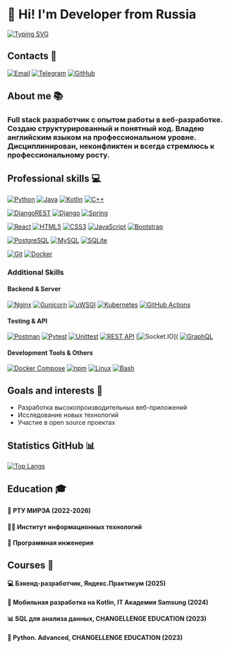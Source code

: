 # 👋 Hi! I'm Developer from Russia

[![Typing SVG](https://readme-typing-svg.herokuapp.com?font=Poppins&weight=600&size=25&pause=1000&color=1901BB&background=5A9DFF00&vCenter=true&width=435&height=35&lines=Full+Stack+Developer)](https://github.com/MishaAstanin)

## Contacts 📱
[![Email](https://img.shields.io/badge/Gmail-D14836.svg?style=for-the-badge&logo=gmail&logoColor=white)](mailto:misha100904@gmail.com)
[![Telegram](https://img.shields.io/badge/Telegram-2CA5E0.svg?style=for-the-badge&logo=telegram&logoColor=white)](https://t.me/MishaAstanin)
[![GitHub](https://img.shields.io/badge/GitHub-100000.svg?style=for-the-badge&logo=github&logoColor=white)](https://github.com/MishaAstanin)

## About me 📚
### Full stack разработчик с опытом работы в веб-разработке. Создаю структурированный и понятный код. Владею английским языком на профессиональном уровне. Дисциплинирован, неконфликтен и всегда стремлюсь к профессиональному росту.

## Professional skills 💻

[![Python](https://img.shields.io/badge/python-%2314354C.svg?style=for-the-badge&logo=python&logoColor=white)]()
[![Java](https://img.shields.io/badge/java-%23ED8B00.svg?style=for-the-badge&logo=openjdk&logoColor=white)]()
[![Kotlin](https://img.shields.io/badge/kotlin-%237F52FF.svg?style=for-the-badge&logo=kotlin&logoColor=white)]()
[![C++](https://img.shields.io/badge/c++-%2300599C.svg?style=for-the-badge&logo=c%2B%2B&logoColor=white)]()

[![DjangoREST](https://img.shields.io/badge/DJANGO-REST-ff1709?style=for-the-badge&logo=django&logoColor=white&color=ff1709&labelColor=gray)]()
[![Django](https://img.shields.io/badge/django-%23092E20.svg?style=for-the-badge&logo=django&logoColor=white)]()
[![Spring](https://img.shields.io/badge/spring-%236DB33F.svg?style=for-the-badge&logo=spring&logoColor=white)]()

[![React](https://img.shields.io/badge/react-%2320232a.svg?style=for-the-badge&logo=react&logoColor=%2361DAFB)]()
[![HTML5](https://img.shields.io/badge/html5-%23E34F26.svg?style=for-the-badge&logo=html5&logoColor=white)]()
[![CSS3](https://img.shields.io/badge/css3-%231572B6DA.svg?style=for-the-badge&logo=css3&logoColor=white)]()
[![JavaScript](https://img.shields.io/badge/javascript-F7DF1E.svg?style=for-the-badge&logo=javascript&logoColor=black)]()
[![Bootstrap](https://img.shields.io/badge/bootstrap-%23563D7C.svg?style=for-the-badge&logo=bootstrap&logoColor=white)]()

[![PostgreSQL](https://img.shields.io/badge/postgresql-%23316192.svg?style=for-the-badge&logo=postgresql&logoColor=white)]()
[![MySQL](https://img.shields.io/badge/mysql-%2300f.svg?style=for-the-badge&logo=mysql&logoColor=white)]()
[![SQLite](https://img.shields.io/badge/sqlite-%2307405e.svg?style=for-the-badge&logo=sqlite&logoColor=white)]()

[![Git](https://img.shields.io/badge/git-%23F05033.svg?style=for-the-badge&logo=git&logoColor=white)]()
[![Docker](https://img.shields.io/badge/docker-%230db7ed.svg?style=for-the-badge&logo=docker&logoColor=white)]()

### Additional Skills

#### Backend & Server
[![Nginx](https://img.shields.io/badge/nginx-%2341B883.svg?style=for-the-badge&logo=nginx&logoColor=white)]()
[![Gunicorn](https://img.shields.io/badge/gunicorn-499848.svg?style=for-the-badge&logo=python&logoColor=white)]()
[![uWSGI](https://img.shields.io/badge/uWSGI-499848.svg?style=for-the-badge&logo=python&logoColor=white)]()
[![Kubernetes](https://img.shields.io/badge/kubernetes-%23326CE5.svg?style=for-the-badge&logo=kubernetes&logoColor=white)]()
[![GitHub Actions](https://img.shields.io/badge/github_actions-%232671E5.svg?style=for-the-badge&logo=githubactions&logoColor=white)]()

#### Testing & API
[![Postman](https://img.shields.io/badge/postman-%23FF6C37.svg?style=for-the-badge&logo=postman&logoColor=white)]()
[![Pytest](https://img.shields.io/badge/pytest-%23476A6F.svg?style=for-the-badge&logo=pytest&logoColor=white)]()
[![Unittest](https://img.shields.io/badge/python-%233776AB.svg?style=for-the-badge&logo=python&logoColor=white)]()
[![REST API](https://img.shields.io/badge/REST_API-6CC24A?style=for-the-badge&logo=postman&logoColor=white)]()
[![Socket.IO](https://img.shields.io/badge/WebSocket-339933?style=for-the-badge&logo=socketdotio&logoColor=white)](
[![GraphQL](https://img.shields.io/badge/graphql-E10098.svg?style=for-the-badge&logo=graphql&logoColor=white)]()

#### Development Tools & Others
[![Docker Compose](https://img.shields.io/badge/docker_compose-%230db7ed.svg?style=for-the-badge&logo=docker&logoColor=white)]()
[![npm](https://img.shields.io/badge/npm-%23CB3837.svg?style=for-the-badge&logo=npm&logoColor=white)]()
[![Linux](https://img.shields.io/badge/linux-%235FCCF4.svg?style=for-the-badge&logo=linux&logoColor=white)]()
[![Bash](https://img.shields.io/badge/bash-%234EAA25.svg?style=for-the-badge&logo=gnu-bash&logoColor=white)]()

## Goals and interests 🎯
- Разработка высокопроизводительных веб-приложений
- Исследование новых технологий
- Участие в open source проектах

## Statistics GitHub 📊
[![Top Langs](https://github-readme-stats.vercel.app/api/top-langs/?username=MishaAstanin&hide_progress=true)]()

## Education 🎓

#### 🏫 РТУ МИРЭА (2022-2026)  
#### 👨‍💻 Институт информационных технологий  
#### 🔧 Программная инженерия  

## Courses 📜

#### 💻 Бэкенд-разработчик, Яндекс.Практикум (2025)  
#### 📱 Мобильная разработка на Kotlin, IT Академия Samsung (2024)  
#### 📊 SQL для анализа данных, CHANGELLENGE EDUCATION (2023)  
#### 🐍 Python. Advanced, CHANGELLENGE EDUCATION (2023)  